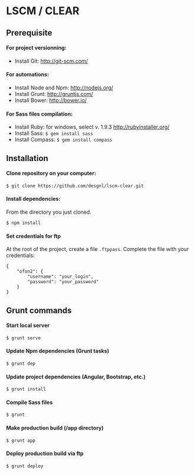 # LSCM / CLEAR

## Prerequisite

#### For project versionning: 

- Install Git: http://git-scm.com/

#### For automations: 

- Install Node and Npm: http://nodejs.org/
- Install Grunt: http://gruntjs.com/
- Install Bower: http://bower.io/

#### For Sass files compilation: 

- Install Ruby: for windows, select v. 1.9.3 http://rubyinstaller.org/
- Install Sass: `$ gem install sass`
- Install Compass: `$ gem install compass` 

## Installation

#### Clone repository on your computer: 

    $ git clone https://github.com/desgnl/lscm-clear.git

#### Install dependencies: 

From the directory you just cloned. 

    $ npm install

#### Set credentials for ftp

At the root of the project, create a file `.ftppass`. Complete the file with your credentials: 

    {
        "ofon2": {
            "username": "your_login",
            "password": "your_password"
        }
    }

##  Grunt commands

#### Start local server

    $ grunt serve

#### Update Npm dependencies (Grunt tasks)

    $ grunt dep

#### Update project dependencies (Angular, Bootstrap, etc.)

    $ grunt install

#### Compile Sass files

    $ grunt

#### Make production build (/app directory)

    $ grunt app

#### Deploy production build via ftp

    $ grunt deploy
